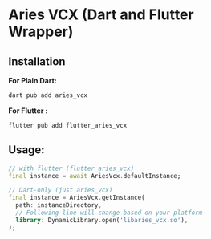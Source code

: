 # Aries VCX (Dart and Flutter Wrapper)

## Installation
**For Plain Dart:**
```sh
dart pub add aries_vcx
```
**For Flutter :**
```shell
flutter pub add flutter_aries_vcx
```

## Usage:
```dart
// with flutter (flutter_aries_vcx)
final instance = await AriesVcx.defaultInstance;

// Dart-only (just aries_vcx)
final instance = AriesVcx.getInstance(
  path: instanceDirectory,
  // Following line will change based on your platform
  library: DynamicLibrary.open('libaries_vcx.so'),
);
```

